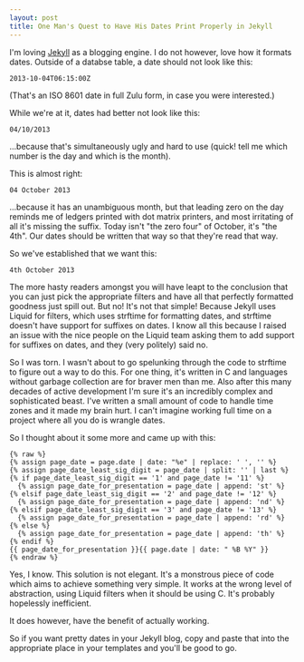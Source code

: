```yaml
---
layout: post
title: One Man's Quest to Have His Dates Print Properly in Jekyll
---
```


I'm loving [Jekyll][1] as a blogging engine. I do not however, love how it formats dates. Outside of a databse table, a date should not look like this:

    2013-10-04T06:15:00Z
	
(That's an ISO 8601 date in full Zulu form, in case you were interested.)

While we're at it, dates had better not look like this:

    04/10/2013
	
&hellip;because that's simultaneously ugly and hard to use (quick! tell me which number is the day and which is the month).

This is almost right:

    04 October 2013
	
&hellip;because it has an unambiguous month, but that leading zero on the day reminds me of ledgers printed with dot matrix printers, and most irritating of all it's missing the suffix. Today isn't "the zero four" of October, it's "the 4th". Our dates should be written that way so that they're read that way.

So we've established that we want this:

    4th October 2013

The more hasty readers amongst you will have leapt to the conclusion that you can just pick the appropriate filters and have all that perfectly formatted goodness just spill out. But no! It's not that simple! Because Jekyll uses Liquid for filters, which uses strftime for formatting dates, and strftime doesn't have support for suffixes on dates. I know all this because I raised an issue with the nice people on the Liquid team asking them to add support for suffixes on dates, and they (very politely) said no.

So I was torn. I wasn't about to go spelunking through the code to strftime to figure out a way to do this. For one thing, it's written in C and languages without garbage collection are for braver men than me. Also after this many decades of active development I'm sure it's an incredibly complex and sophisticated beast. I've written a small amount of code to handle time zones and it made my brain hurt. I can't imagine working full time on a project where all you do is wrangle dates.

So I thought about it some more and came up with this:

    {% raw %}
    {% assign page_date = page.date | date: "%e" | replace: ' ', '' %}
    {% assign page_date_least_sig_digit = page_date | split: '' | last %}
    {% if page_date_least_sig_digit == '1' and page_date != '11' %}
      {% assign page_date_for_presentation = page_date | append: 'st' %}
    {% elsif page_date_least_sig_digit == '2' and page_date != '12' %}
      {% assign page_date_for_presentation = page_date | append: 'nd' %}
    {% elsif page_date_least_sig_digit == '3' and page_date != '13' %}
      {% assign page_date_for_presentation = page_date | append: 'rd' %}
    {% else %}
      {% assign page_date_for_presentation = page_date | append: 'th' %}
    {% endif %}
    {{ page_date_for_presentation }}{{ page.date | date: " %B %Y" }}
    {% endraw %}

Yes, I know. This solution is not elegant. It's a monstrous piece of code which aims to achieve something very simple. It works at the wrong level of abstraction, using Liquid filters when it should be using C. It's probably hopelessly inefficient. 

It does however, have the benefit of actually working. 

So if you want pretty dates in your Jekyll blog, copy and paste that into the appropriate place in your templates and you'll be good to go.

[1]: http://jekyllrb.com